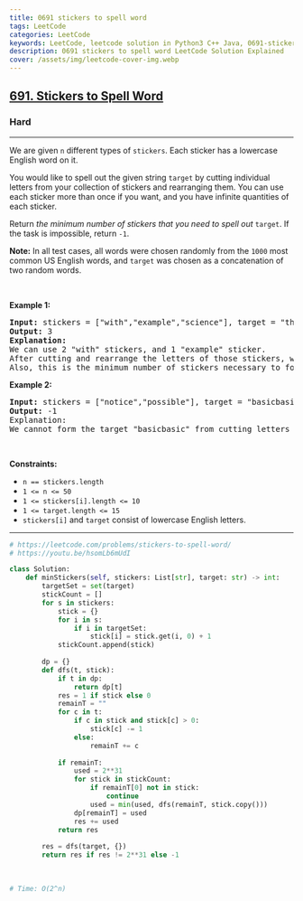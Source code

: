 ```yaml
---
title: 0691 stickers to spell word
tags: LeetCode
categories: LeetCode
keywords: LeetCode, leetcode solution in Python3 C++ Java, 0691-stickers-to-spell-word solution
description: 0691 stickers to spell word LeetCode Solution Explained
cover: /assets/img/leetcode-cover-img.webp
---
```





<h2><a href="https://leetcode.com/problems/stickers-to-spell-word/">691. Stickers to Spell Word</a></h2><h3>Hard</h3><hr><div><p>We are given <code>n</code> different types of <code>stickers</code>. Each sticker has a lowercase English word on it.</p>

<p>You would like to spell out the given string <code>target</code> by cutting individual letters from your collection of stickers and rearranging them. You can use each sticker more than once if you want, and you have infinite quantities of each sticker.</p>

<p>Return <em>the minimum number of stickers that you need to spell out </em><code>target</code>. If the task is impossible, return <code>-1</code>.</p>

<p><strong>Note:</strong> In all test cases, all words were chosen randomly from the <code>1000</code> most common US English words, and <code>target</code> was chosen as a concatenation of two random words.</p>

<p>&nbsp;</p>
<p><strong class="example">Example 1:</strong></p>

<pre><strong>Input:</strong> stickers = ["with","example","science"], target = "thehat"
<strong>Output:</strong> 3
<strong>Explanation:</strong>
We can use 2 "with" stickers, and 1 "example" sticker.
After cutting and rearrange the letters of those stickers, we can form the target "thehat".
Also, this is the minimum number of stickers necessary to form the target string.
</pre>

<p><strong class="example">Example 2:</strong></p>

<pre><strong>Input:</strong> stickers = ["notice","possible"], target = "basicbasic"
<strong>Output:</strong> -1
Explanation:
We cannot form the target "basicbasic" from cutting letters from the given stickers.
</pre>

<p>&nbsp;</p>
<p><strong>Constraints:</strong></p>

<ul>
	<li><code>n == stickers.length</code></li>
	<li><code>1 &lt;= n &lt;= 50</code></li>
	<li><code>1 &lt;= stickers[i].length &lt;= 10</code></li>
	<li><code>1 &lt;= target.length &lt;= 15</code></li>
	<li><code>stickers[i]</code> and <code>target</code> consist of lowercase English letters.</li>
</ul>
</div>

---




```python
# https://leetcode.com/problems/stickers-to-spell-word/
# https://youtu.be/hsomLb6mUdI

class Solution:
    def minStickers(self, stickers: List[str], target: str) -> int:
        targetSet = set(target)
        stickCount = []
        for s in stickers:
            stick = {}
            for i in s:
                if i in targetSet:
                    stick[i] = stick.get(i, 0) + 1
            stickCount.append(stick)
        
        dp = {}
        def dfs(t, stick):
            if t in dp:
                return dp[t]
            res = 1 if stick else 0
            remainT = ""
            for c in t:
                if c in stick and stick[c] > 0:
                    stick[c] -= 1
                else:
                    remainT += c
            
            if remainT:
                used = 2**31
                for stick in stickCount:
                    if remainT[0] not in stick:
                        continue
                    used = min(used, dfs(remainT, stick.copy()))
                dp[remainT] = used
                res += used
            return res
        
        res = dfs(target, {})
        return res if res != 2**31 else -1
            
        
        
# Time: O(2^n)
```
